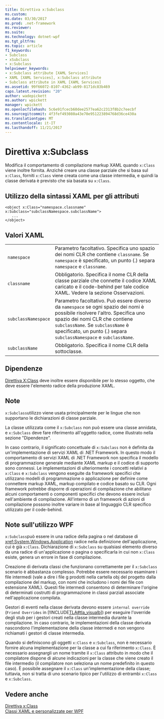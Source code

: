 ```yaml
---
title: Direttiva x:Subclass
ms.custom: 
ms.date: 03/30/2017
ms.prod: .net-framework
ms.reviewer: 
ms.suite: 
ms.technology: dotnet-wpf
ms.tgt_pltfrm: 
ms.topic: article
f1_keywords:
- Subclass
- xSubclass
- x:Subclass
helpviewer_keywords:
- x:Subclass attribute [XAML Services]
- XAML [XAML Services], x:Subclass attribute
- Subclass attribute in XAML [XAML Services]
ms.assetid: 99f66072-8107-4362-ab99-8171dc83b469
caps.latest.revision: "20"
author: wadepickett
ms.author: wpickett
manager: wpickett
ms.openlocfilehash: 5c6e91fcecb60dee2577ea62c2313f8b2c7eecbf
ms.sourcegitcommit: 4f3fef493080a43e70e951223894768d36ce430a
ms.translationtype: MT
ms.contentlocale: it-IT
ms.lasthandoff: 11/21/2017
---
```

# <a name="xsubclass-directive"></a>Direttiva x:Subclass
Modifica il comportamento di compilazione markup XAML quando `x:Class` viene inoltre fornita. Anziché creare una classe parziale che si basa sul `x:Class`, forniti `x:Class` viene creata come una classe intermedia, e quindi la classe derivata è previsto che sia basata su `x:Class`.  
  
## <a name="xaml-attribute-usage"></a>Utilizzo della sintassi XAML per gli attributi  
  
```  
<object x:Class="namespace.classname" x:Subclass="subclassNamespace.subclassName">  
   ...  
</object>  
```  
  
## <a name="xaml-values"></a>Valori XAML  
  
|||  
|-|-|  
|`namespace`|Parametro facoltativo. Specifica uno spazio dei nomi CLR che contiene `classname`. Se `namespace` è specificato, un punto (.) separa `namespace` e `classname`.|  
|`classname`|Obbligatorio. Specifica il nome CLR della classe parziale che connette il codice XAML caricato e il code-behind per tale codice XAML. Vedere la sezione Osservazioni.|  
|`subclassNamespace`|Parametro facoltativo. Può essere diverso da `namespace` se ogni spazio dei nomi è possibile risolvere l'altro. Specifica uno spazio dei nomi CLR che contiene `subclassName`. Se `subclassName` è specificato, un punto (.) separa `subclassNamespace` e `subclassName`.|  
|`subclassName`|Obbligatorio. Specifica il nome CLR della sottoclasse.|  
  
## <a name="dependencies"></a>Dipendenze  
 [Direttiva X:Class](../../../docs/framework/xaml-services/x-class-directive.md) deve inoltre essere disponibile per lo stesso oggetto, che deve essere l'elemento radice della produzione XAML.  
  
## <a name="remarks"></a>Note  
 `x:Subclass`utilizzo viene usata principalmente per le lingue che non supportano le dichiarazioni di classe parziale.  
  
 La classe utilizzata come il `x:Subclass` non può essere una classe annidata, e `x:Subclass` deve fare riferimento all'oggetto radice, come illustrato nella sezione "Dipendenze".  
  
 In caso contrario, il significato concettuale di `x:Subclass` non è definita da un'implementazione di servizi XAML di .NET Framework. In questo modo il comportamento di servizi XAML di .NET Framework non specifica il modello di programmazione generale mediante XAML markup e il codice di supporto sono connessi. Le implementazioni di ulteriormente i concetti relativi a `x:Class` e `x:Subclass` vengono eseguite da framework specifici che utilizzano modelli di programmazione o applicazione per definire come connettere markup XAML, markup compilato e codice basato su CLR. Ogni framework potrebbe disporre di operazioni di compilazione che abilitano alcuni comportamenti o componenti specifici che devono essere inclusi nell'ambiente di compilazione. All'interno di un framework di azioni di compilazione possono inoltre variare in base al linguaggio CLR specifico utilizzato per il code-behind.  
  
## <a name="wpf-usage-notes"></a>Note sull'utilizzo WPF  
 `x:Subclass`può essere in una radice della pagina o nel database di <xref:System.Windows.Application> radice nella definizione dell'applicazione, cui è già `x:Class`. Dichiarazione di `x:Subclass` su qualsiasi elemento diverso da una radice di un'applicazione o pagina o specificarla in cui non `x:Class` esiste, genera un errore in fase di compilazione.  
  
 Creazione di derivata classi che funzionano correttamente per il `x:Subclass` scenario è abbastanza complesso. Potrebbe essere necessario esaminare i file intermedi (vale a dire i file g prodotti nella cartella obj del progetto dalla compilazione del markup, con nomi che includono i nomi dei file con estensione XAML). Questi file intermedi consentono di determinare l'origine di determinati costrutti di programmazione in classi parziali associate nell'applicazione compilata.  
  
 Gestori di eventi nella classe derivata devono essere `internal override` (`Friend Overrides` in [!INCLUDE[TLA#tla_visualb](../../../includes/tlasharptla-visualb-md.md)]) per eseguire l'override degli stub per i gestori creati nella classe intermedia durante la compilazione. In caso contrario, le implementazioni della classe derivata nascondono l'implementazione della classe intermedi e non vengono richiamati i gestori di classe intermedia.  
  
 Quando si definiscono gli oggetti `x:Class` e `x:Subclass`, non è necessario fornire alcuna implementazione per la classe a cui fa riferimento `x:Class`. È necessario assegnargli un nome tramite il `x:Class` attributo in modo che il compilatore dispone di alcune indicazioni per la classe che viene creato il file intermedio (il compilatore non seleziona un nome predefinito in questo caso). È possibile assegnare il `x:Class` un'implementazione della classe; tuttavia, non si tratta di uno scenario tipico per l'utilizzo di entrambi `x:Class` e `x:Subclass`.  
  
## <a name="see-also"></a>Vedere anche  
 [Direttiva x:Class](../../../docs/framework/xaml-services/x-class-directive.md)  
 [Classi XAML e personalizzate per WPF](../../../docs/framework/wpf/advanced/xaml-and-custom-classes-for-wpf.md)
